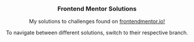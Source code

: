 <h3 align='center'>
    Frontend Mentor Solutions
</h3>

<p align='center'>
    My solutions to challenges found on <a href='https://www.frontendmentor.io/profile/nicholasdly'>frontendmentor.io!</a>
</p>

<p align='center'>
    To navigate between different solutions, switch to their respective branch.
</p>

